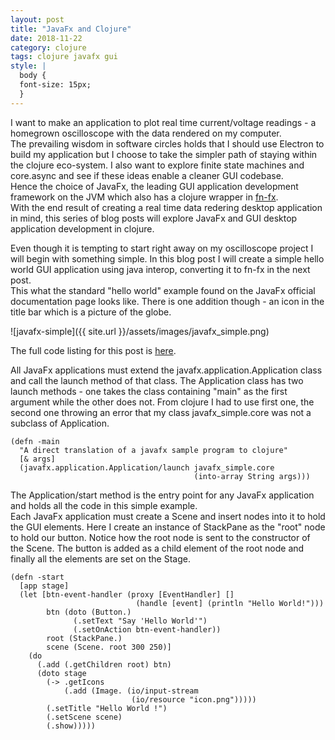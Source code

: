 ```yaml
---
layout: post
title: "JavaFx and Clojure"
date: 2018-11-22
category: clojure
tags: clojure javafx gui
style: |
  body {
  font-size: 15px;
  }
---
```

I want to make an application to plot real time current/voltage readings - a homegrown oscilloscope with the data rendered on my computer.  
The prevailing wisdom in software circles holds that I should use Electron to build my application but I choose to take the simpler path of staying within the clojure eco-system. I also want to explore finite state machines and core.async and see if these ideas enable a cleaner GUI codebase.  
Hence the choice of JavaFx, the leading GUI application development framework on the JVM which also has a clojure wrapper in [fn-fx](https://github.com/fn-fx/fn-fx).  
With the end result of creating a real time data redering desktop application in mind, this series of blog posts will explore JavaFx and GUI desktop application development in clojure.  

Even though it is tempting to start right away on my oscilloscope project I will begin with something simple. In this blog post I will create a simple hello world GUI application using java interop, converting it to fn-fx in the next post.  
This what the standard "hello world" example found on the JavaFx official documentation page looks like. There is one addition though - an icon in the title bar which is a picture of the globe.  

![javafx-simple]({{ site.url }}/assets/images/javafx_simple.png)

The full code listing for this post is [here](https://github.com/anuj-seth/javafx-simple).  

All JavaFx applications must extend the javafx.application.Application class and call the launch method of that class. The Application class has two launch methods - one takes the class containing "main" as the first argument while the other does not. From clojure I had to use first one, the second one throwing an error that my class javafx_simple.core was not a subclass of Application.
```
(defn -main
  "A direct translation of a javafx sample program to clojure"
  [& args]
  (javafx.application.Application/launch javafx_simple.core
                                         (into-array String args)))
```

The Application/start method is the entry point for any JavaFx application and holds all the code in this simple example.  
Each JavaFx application must create a Scene and insert nodes into it to hold the GUI elements. Here I create an instance of StackPane as the "root" node to hold our button. Notice how the root node is sent to the constructor of the Scene. The button is added as a child element of the root node and finally all the elements are set on the Stage.
```
(defn -start
  [app stage]
  (let [btn-event-handler (proxy [EventHandler] []
                            (handle [event] (println "Hello World!")))
        btn (doto (Button.)
              (.setText "Say 'Hello World'")
              (.setOnAction btn-event-handler))
        root (StackPane.)
        scene (Scene. root 300 250)]
    (do
      (.add (.getChildren root) btn)
      (doto stage
        (-> .getIcons
            (.add (Image. (io/input-stream
                           (io/resource "icon.png")))))
        (.setTitle "Hello World !")
        (.setScene scene)
        (.show)))))
```
